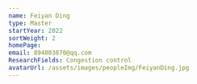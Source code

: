 ```yaml
---
name: Feiyan Ding
type: Master
startYear: 2022
sortWeight: 2
homePage: 
email: 894003870@qq.com
ResearchFields: Congestion control
avatarUrl: /assets/images/peopleImg/FeiyanDing.jpg
---
```



